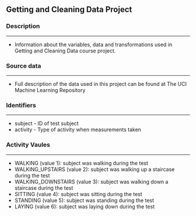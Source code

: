 

## Getting and Cleaning Data Project
### Description
---
* Information about the variables, data and transformations used in  Getting and Cleaning Data course project.


### Source data
---
* Full description of the data used in this project can be found at The UCI Machine Learning Repository

### Identifiers
---
* subject - ID of test subject
* activity - Type of activity when  measurements taken

### Activity Vaules
---
* WALKING (value 1): subject was walking during the test
* WALKING_UPSTAIRS (value 2): subject was walking up a staircase during the test
* WALKING_DOWNSTAIRS (value 3): subject was walking down a staircase during the test
* SITTING (value 4): subject was sitting during the test
* STANDING (value 5): subject was standing during the test
* LAYING (value 6): subject was laying down during the test
